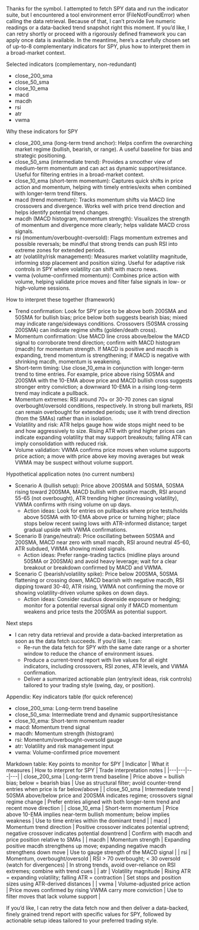 Thanks for the symbol. I attempted to fetch SPY data and run the indicator suite, but I encountered a tool environment error (FileNotFoundError) when calling the data retrieval. Because of that, I can’t provide live numeric readings or a data-backed trend snapshot right this moment. If you’d like, I can retry shortly or proceed with a rigorously defined framework you can apply once data is available. In the meantime, here’s a carefully chosen set of up-to-8 complementary indicators for SPY, plus how to interpret them in a broad-market context.

Selected indicators (complementary, non-redundant)
- close_200_sma
- close_50_sma
- close_10_ema
- macd
- macdh
- rsi
- atr
- vwma

Why these indicators for SPY
- close_200_sma (long-term trend anchor): Helps confirm the overarching market regime (bullish, bearish, or range). A useful baseline for bias and strategic positioning.
- close_50_sma (intermediate trend): Provides a smoother view of medium-term momentum and can act as dynamic support/resistance. Useful for filtering entries in a broad-market context.
- close_10_ema (short-term momentum): Captures quick shifts in price action and momentum, helping with timely entries/exits when combined with longer-term trend filters.
- macd (trend momentum): Tracks momentum shifts via MACD line crossovers and divergence. Works well with price trend direction and helps identify potential trend changes.
- macdh (MACD histogram, momentum strength): Visualizes the strength of momentum and divergence more clearly; helps validate MACD cross signals.
- rsi (momentum/overbought-oversold): Flags momentum extremes and possible reversals; be mindful that strong trends can push RSI into extreme zones for extended periods.
- atr (volatility/risk management): Measures market volatility magnitude, informing stop placement and position sizing. Useful for adaptive risk controls in SPY where volatility can shift with macro news.
- vwma (volume-confirmed momentum): Combines price action with volume, helping validate price moves and filter false signals in low- or high-volume sessions.

How to interpret these together (framework)
- Trend confirmation: Look for SPY price to be above both 200SMA and 50SMA for bullish bias; price below both suggests bearish bias; mixed may indicate range/sideways conditions. Crossovers (50SMA crossing 200SMA) can indicate regime shifts (golden/death cross).
- Momentum confirmation: Use MACD line cross above/below the MACD signal to corroborate trend direction; confirm with MACD histogram (macdh) for momentum strength. If MACD is positive and macdh is expanding, trend momentum is strengthening; if MACD is negative with shrinking macdh, momentum is weakening.
- Short-term timing: Use close_10_ema in conjunction with longer-term trend to time entries. For example, price above rising 50SMA and 200SMA with the 10-EMA above price and MACD bullish cross suggests stronger entry conviction; a downward 10-EMA in a rising long-term trend may indicate a pullback.
- Momentum extremes: RSI around 70+ or 30-70 zones can signal overbought/oversold conditions, respectively. In strong bull markets, RSI can remain overbought for extended periods; use it with trend direction (from the SMAs) rather than in isolation.
- Volatility and risk: ATR helps gauge how wide stops might need to be and how aggressively to size. Rising ATR with grind higher prices can indicate expanding volatility that may support breakouts; falling ATR can imply consolidation with reduced risk.
- Volume validation: VWMA confirms price moves when volume supports price action; a move with price above key moving averages but weak VWMA may be suspect without volume support.

Hypothetical application notes (no current numbers)
- Scenario A (bullish setup): Price above 200SMA and 50SMA, 50SMA rising toward 200SMA, MACD bullish with positive macdh, RSI around 55-65 (not overbought), ATR trending higher (increasing volatility), VWMA confirms with rising volume on up days.
  - Action ideas: Look for entries on pullbacks where price tests/holds above 50SMA with 10-EMA above price or turning higher; place stops below recent swing lows with ATR-informed distance; target gradual upside with VWMA confirmations.
- Scenario B (range/neutral): Price oscillating between 50SMA and 200SMA, MACD near zero with small macdh, RSI around neutral 45-60, ATR subdued, VWMA showing mixed signals.
  - Action ideas: Prefer range-trading tactics (midline plays around 50SMA or 200SMA) and avoid heavy leverage; wait for a clear breakout or breakdown confirmed by MACD and VWMA.
- Scenario C (bearish/volatility spike): Price below 200SMA, 50SMA flattening or crossing down, MACD bearish with negative macdh, RSI dipping toward 30-40, ATR rising, VWMA not confirming the move or showing volatility-driven volume spikes on down days.
  - Action ideas: Consider cautious downside exposure or hedging; monitor for a potential reversal signal only if MACD momentum weakens and price tests the 200SMA as potential support.

Next steps
- I can retry data retrieval and provide a data-backed interpretation as soon as the data fetch succeeds. If you’d like, I can:
  - Re-run the data fetch for SPY with the same date range or a shorter window to reduce the chance of environment issues.
  - Produce a current-trend report with live values for all eight indicators, including crossovers, RSI zones, ATR levels, and VWMA confirmation.
  - Deliver a summarized actionable plan (entry/exit ideas, risk controls) tailored to your trading style (swing, day, or position).

Appendix: Key indicators table (for quick reference)
- close_200_sma: Long-term trend baseline
- close_50_sma: Intermediate trend and dynamic support/resistance
- close_10_ema: Short-term momentum reader
- macd: Momentum trend signal
- macdh: Momentum strength (histogram)
- rsi: Momentum/overbought-oversold gauge
- atr: Volatility and risk management input
- vwma: Volume-confirmed price movement

Markdown table: Key points to monitor for SPY
| Indicator | What it measures | How to interpret for SPY | Trade interpretation notes |
|---|---|---|---|
| close_200_sma | Long-term trend baseline | Price above = bullish bias; below = bearish bias | Use as structural filter; avoid counter-trend entries when price is far below/above |
| close_50_sma | Intermediate trend | 50SMA above/below price and 200SMA indicates regime; crossovers signal regime change | Prefer entries aligned with both longer-term trend and recent move direction |
| close_10_ema | Short-term momentum | Price above 10-EMA implies near-term bullish momentum; below implies weakness | Use to time entries within the dominant trend |
| macd | Momentum trend direction | Positive crossover indicates potential uptrend; negative crossover indicates potential downtrend | Confirm with macdh and price position relative to SMAs |
| macdh | Momentum strength | Expanding positive macdh strengthens up move; expanding negative macdh strengthens down move | Use to gauge strength of the MACD signal |
| rsi | Momentum, overbought/oversold | RSI > 70 overbought; < 30 oversold (watch for divergences) | In strong trends, avoid over-reliance on RSI extremes; combine with trend cues |
| atr | Volatility magnitude | Rising ATR = expanding volatility; falling ATR = contraction | Set stops and position sizes using ATR-derived distances |
| vwma | Volume-adjusted price action | Price moves confirmed by rising VWMA carry more conviction | Use to filter moves that lack volume support |

If you’d like, I can retry the data fetch now and then deliver a data-backed, finely grained trend report with specific values for SPY, followed by actionable setup ideas tailored to your preferred trading style.